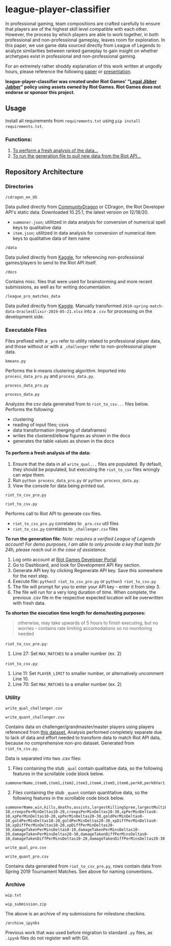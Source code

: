 # league-player-classifier

In professional gaming, team compositions are crafted carefully to ensure that players are of the highest skill level compatible with each other. However, the process by which players are able to work together, in both professional and non-professional gameplay, leaves room for exploration. In this paper, we use game data sourced directly from League of Legends to analyze similarities between ranked gameplay to gain insight on whether archetypes exist in professional and non-professional gaming.

For an extremely rather shoddy explanation of this work written at ungodly hours, please reference the following [paper](docs/paper.pdf) or [presentation](docs/presentation.pptx). 

**league-player-classifier was created under Riot Games' "[Legal Jibber Jabber](https://www.riotgames.com/en/legal)" policy using assets owned by Riot Games.  Riot Games does not endorse or sponsor this project.**

## Usage

Install all requirements from `requirements.txt` using `pip install requirements.txt`. 

### Functions: 

1. [To perform a fresh analysis of the data...](#fresh-analysis)
2. [To run the generation file to pull new data from the Riot API...](#new-data)


## Repository Architecture

### **Directories**  

```
/cdragon_en_US
```
Data pulled directly from [CommunityDragon](https://www.communitydragon.org/) or CDragon, the Riot Developer API's static data. Downloaded 10.25.1, the latest version on 12/18/20. 

- `summoner.json`; utilitzed in data analysis for conversion of numerical spell keys to qualitative data
- `item.json`; utilitzed in data analysis for conversion of numerical item keys to qualitative data of item name

```
/data
```
Data pulled directly from [Kaggle](https://www.kaggle.com/gyejr95/league-of-legendslol-ranked-games-2020-ver1), for referencing non-professional games/players to send to the Riot API itself. 

```
/docs
```
Contains misc. files that were used for brainstorming and more recent submissions, as well as for writing documentation.

```
/league_pro_matches_data
```
Data pulled directly from [Kaggle](https://www.kaggle.com/huitongkou/league-of-legends-pro-matches-data). Manually transformed `2019-spring-match-data-OraclesElixir-2019-05-21.xlsx` into a `.csv` for processing on the development side. 

### **Executable Files**

Files prefixed with a `_pro` refer to utility related to professional player data, and those without or with a `_challenger` refer to non-professional player data.
```
kmeans.py
```
Performs the k-means clustering algorithm. Imported into `process_data_pro.py` and `process_data.py`.


```
process_data_pro.py
```
```
process_data.py
```
Analyzes the csv data generated from to `riot_to_csv...` files below. Performs the following:
 
- clustering
- reading of input files; csvs
- data transformation (merging of dataframes)
- writes the clustered/elbow figures as shown in the docs
- generates the table values as shown in the docs

#### To perform a fresh analysis of the data: <a name="fresh-analysis"></a>

1. Ensure that the data in all `write_qual...` files are populated. By default, they should be populated, but executing the `riot_to_csv` files wrongly can wipe them. 
2. Run `python process_data_pro.py` or `python process_data.py`.
3. View the console for data being printed out.

```
riot_to_csv_pro.py
```
```
riot_to_csv.py
```
Performs call to Riot API to generate csv files. 

- `riot_to_csv_pro.py` correlates to `_pro.csv` util files
- `riot_to_csv.py` correlates to `_challenger.csv` files

**To run the generation file:** <a name="new-data"></a>
*Note: requires a verified League of Legends account! For demo purposes, I am able to only provide a key that lasts for 24h, please reach out in the case of assistance.*

1. Log onto account at [Riot Games Developer Portal](https://developer.riotgames.com/)
2. Go to Dashboard, and look for Development API Key section. 
3. Generate API key by clicking Regenerate API key. Save this somewhere for the next step. 
4. Execute file: `python3 riot_to_csv_pro.py` or `python3 riot_to_csv.py`
5. The file will prompt for you to enter your API key - enter it from step 3. 
6. The file will run for a very long duration of time. When complete, the previous .csv file in the respective expected location will be overwritten with fresh data. 

**To shorten the execution time length for demo/testing purposes:** 
> otherwise, may take upwards of 5 hours to finish executing, but no worries - contains rate limiting accomodations so no monitoring needed

`riot_to_csv_pro.py`: 

1. Line 27: Set `MAX_MATCHES` to a smaller number (ex. 2) 

`riot_to_csv.py`: 

1. Line 11: Set `PLAYER_LIMIT` to smaller number, or alternatively uncomment Line 10. 
2. Line 70: Set `MAX_MATCHES` to a smaller number (ex. 2)


### **Utility**

```
write_qual_challenger.csv
```
```
write_quant_challenger.csv
```
Contains data on challenger/grandmaster/master players using players referenced from [this dataset.](https://www.kaggle.com/gyejr95/league-of-legendslol-ranked-games-2020-ver1) Analysis performed completely separate due to lack of data and effort needed to transform data to match Riot API data, because no comprehensive non-pro dataset. Generated from `riot_to_csv.py`.

Data is separated into two .csv files: 

1. Files containing the stub `_qual` contain qualitative data, so the following features in the scrollable code block below. 
>
```
summonerName,item0,item1,item2,item3,item4,item5,item6,perk0,perk0Var1,perk0Var2,perk0Var3,perk1,perk1Var1,perk1Var2,perk1Var3,perk2,perk2Var1,perk2Var2,perk2Var3,perk3,perk3Var1,perk3Var2,perk3Var3,perk4,perk4Var1,perk4Var2,perk4Var3,perk5,perk5Var1,perk5Var2,perk5Var3,perkPrimaryStyle,perkSubStyle,statPerk1,statPerk2,championId,spell1Id,spell2Id,role,lane
```

2. Files containing the stub `_quant` contain quantitative data, so the following features in the scrollable code block below. 
>
```
summonerName,win,kills,deaths,assists,largestKillingSpree,largestMultiKill,killingSprees,longestTimeSpentLiving,doubleKills,tripleKills,quadraKills,pentaKills,unrealKills,totalDamageDealt,magicDamageDealt,physicalDamageDealt,trueDamageDealt,largestCriticalStrike,totalDamageDealtToChampions,magicDamageDealtToChampions,physicalDamageDealtToChampions,trueDamageDealtToChampions,totalHeal,totalUnitsHealed,damageSelfMitigated,damageDealtToObjectives,damageDealtToTurrets,visionScore,timeCCingOthers,totalDamageTaken,magicalDamageTaken,physicalDamageTaken,trueDamageTaken,goldEarned,goldSpent,turretKills,inhibitorKills,totalMinionsKilled,neutralMinionsKilled,neutralMinionsKilledTeamJungle,neutralMinionsKilledEnemyJungle,totalTimeCrowdControlDealt,champLevel,visionWardsBoughtInGame,sightWardsBoughtInGame,wardsPlaced,wardsKilled,firstBloodKill,firstBloodAssist,firstTowerKill,firstTowerAssist,firstInhibitorKill,firstInhibitorAssist,creepsPerMinDeltas0-10,creepsPerMinDeltas10-20,creepsPerMinDeltas20-30,xpPerMinDeltas0-10,xpPerMinDeltas10-20,xpPerMinDeltas20-30,goldPerMinDeltas0-10,goldPerMinDeltas10-20,goldPerMinDeltas20-30,xpDiffPerMinDeltas0-10,xpDiffPerMinDeltas10-20,xpDiffPerMinDeltas20-30,damageTakenPerMinsDeltas0-10,damageTakenPerMinsDeltas10-20,damageTakenPerMinsDeltas20-30,damageTakenDiffPerMinsDeltas0-10,damageTakenDiffPerMinsDeltas10-20,damageTakenDiffPerMinsDeltas20-30
```

```
write_qual_pro.csv
```
```
write_quant_pro.csv
```
Contains data generated from `riot_to_csv_pro.py`, rows contain data from Spring 2019 Tournament Matches. See above for naming conventions. 

### **Archive**

```
wip.txt
```
```
wip_submission.zip
```
The above is an archive of my submissions for milestone checkins. 


```
/archive_ipynbs
```
Previous work that was used before migration to standard `.py` files, as `.ipynb` files do not register well with Git. 